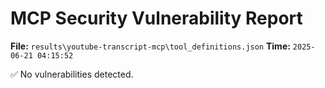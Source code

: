# MCP Security Vulnerability Report
**File:** `results\youtube-transcript-mcp\tool_definitions.json`
**Time:** `2025-06-21 04:15:52`

✅ No vulnerabilities detected.